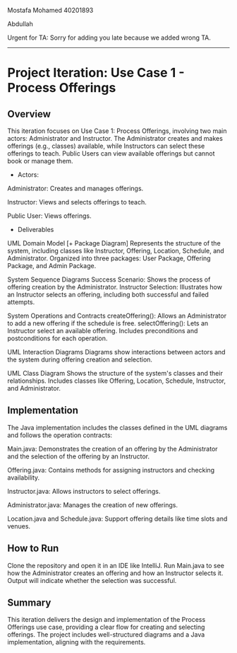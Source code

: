 Mostafa Mohamed 40201893

Abdullah 

Urgent for TA: Sorry for adding you late because we added wrong TA.
___________________________________________________________________________________________________________________________________________________________

# Project Iteration: Use Case 1 - Process Offerings

## Overview

This iteration focuses on Use Case 1: Process Offerings, involving two main actors: Administrator and Instructor. The Administrator creates and makes offerings (e.g., classes) available, while Instructors can select these offerings to teach. Public Users can view available offerings but cannot book or manage them.

- Actors:

Administrator: Creates and manages offerings.

Instructor: Views and selects offerings to teach.

Public User: Views offerings.

- Deliverables

UML Domain Model [+ Package Diagram]
Represents the structure of the system, including classes like Instructor, Offering, Location, Schedule, and Administrator.
Organized into three packages: User Package, Offering Package, and Admin Package.

System Sequence Diagrams
Success Scenario: Shows the process of offering creation by the Administrator.
Instructor Selection: Illustrates how an Instructor selects an offering, including both successful and failed attempts.

System Operations and Contracts
createOffering(): Allows an Administrator to add a new offering if the schedule is free.
selectOffering(): Lets an Instructor select an available offering.
Includes preconditions and postconditions for each operation.

UML Interaction Diagrams
Diagrams show interactions between actors and the system during offering creation and selection.

UML Class Diagram
Shows the structure of the system's classes and their relationships.
Includes classes like Offering, Location, Schedule, Instructor, and Administrator.

## Implementation
The Java implementation includes the classes defined in the UML diagrams and follows the operation contracts:

Main.java: Demonstrates the creation of an offering by the Administrator and the selection of the offering by an Instructor.


Offering.java: Contains methods for assigning instructors and checking availability.

Instructor.java: Allows instructors to select offerings.

Administrator.java: Manages the creation of new offerings.

Location.java and Schedule.java: Support offering details like time slots and venues.


## How to Run

Clone the repository and open it in an IDE like IntelliJ.
Run Main.java to see how the Administrator creates an offering and how an Instructor selects it.
Output will indicate whether the selection was successful.

## Summary
This iteration delivers the design and implementation of the Process Offerings use case, providing a clear flow for creating and selecting offerings. The project includes well-structured diagrams and a Java implementation, aligning with the requirements.

